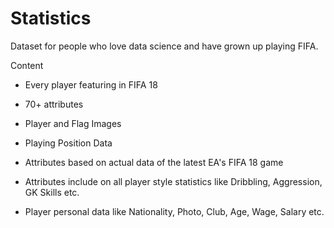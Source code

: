 # Statistics
Dataset for people who love data science and have grown up playing FIFA.

Content

* Every player featuring in FIFA 18

* 70+ attributes

* Player and Flag Images
* Playing Position Data
* Attributes based on actual data of the latest EA's FIFA 18 game
* Attributes include on all player style statistics like Dribbling, Aggression, GK Skills etc.
* Player personal data like Nationality, Photo, Club, Age, Wage, Salary etc.
